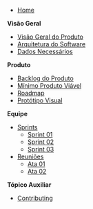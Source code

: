 - [Home](README.md)

**Visão Geral**

- [Visão Geral do Produto](/visao_geral/visao-geral-produto.md)
- [Arquitetura do Software](/concepcao/arquitetura-software.md)
- [Dados Necessários](/concepcao/dados-necessarios.md)

**Produto**

- [Backlog do Produto](/produto/backlog.md)
- [Mínimo Produto Viável](/produto/mvp.md)
- [Roadmap](/produto/roadmap.md)
- [Protótipo Visual](/produto/prototipo-visual.md)

**Equipe**
- [Sprints](/equipe/sprints/sprints.md)
    - [Sprint 01](/equipe/sprints/sprint1.md)
    - [Sprint 02](/equipe/sprints/sprint2.md)
    - [Sprint 03](/equipe/sprints/sprint3.md)
- [Reuniões](/equipe/reunioes/atas.md)
    - [Ata 01](/equipe/reunioes/ata1.md)
    - [Ata 02](/equipe/reunioes/ata2.md)

**Tópico Auxiliar**

- [Contributing](CONTRIBUTING.md)